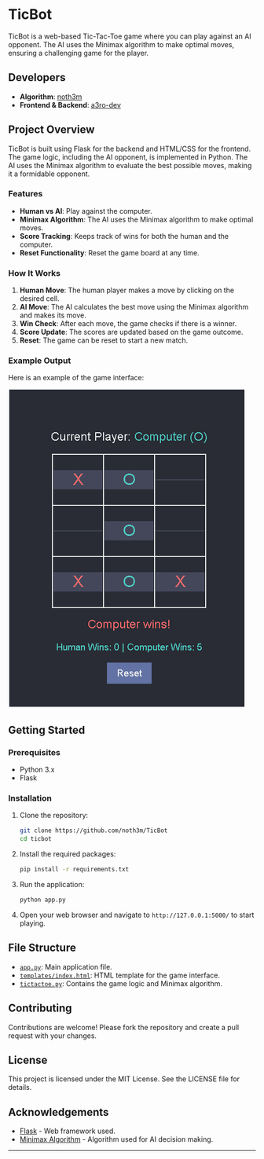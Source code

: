 # TicBot

TicBot is a web-based Tic-Tac-Toe game where you can play against an AI opponent. The AI uses the Minimax algorithm to make optimal moves, ensuring a challenging game for the player.

## Developers

- **Algorithm**: [noth3m](https://github.com/noth3m)
- **Frontend & Backend**: [a3ro-dev](https://github.com/a3ro-dev)

## Project Overview

TicBot is built using Flask for the backend and HTML/CSS for the frontend. The game logic, including the AI opponent, is implemented in Python. The AI uses the Minimax algorithm to evaluate the best possible moves, making it a formidable opponent.

### Features

- **Human vs AI**: Play against the computer.
- **Minimax Algorithm**: The AI uses the Minimax algorithm to make optimal moves.
- **Score Tracking**: Keeps track of wins for both the human and the computer.
- **Reset Functionality**: Reset the game board at any time.

### How It Works

1. **Human Move**: The human player makes a move by clicking on the desired cell.
2. **AI Move**: The AI calculates the best move using the Minimax algorithm and makes its move.
3. **Win Check**: After each move, the game checks if there is a winner.
4. **Score Update**: The scores are updated based on the game outcome.
5. **Reset**: The game can be reset to start a new match.

### Example Output

Here is an example of the game interface:

![Game Interface](./assets/image.png)

## Getting Started

### Prerequisites

- Python 3.x
- Flask

### Installation

1. Clone the repository:
   ```bash
   git clone https://github.com/noth3m/TicBot
   cd ticbot
   ```

2. Install the required packages:
   ```bash
   pip install -r requirements.txt
   ```

3. Run the application:
   ```bash
   python app.py
   ```

4. Open your web browser and navigate to `http://127.0.0.1:5000/` to start playing.

## File Structure

- [`app.py`](command:_github.copilot.openRelativePath?%5B%7B%22scheme%22%3A%22file%22%2C%22authority%22%3A%22%22%2C%22path%22%3A%22%2FF%3A%2FTicBot%2Fapp.py%22%2C%22query%22%3A%22%22%2C%22fragment%22%3A%22%22%7D%5D "f:\TicBot\app.py"): Main application file.
- [`templates/index.html`](command:_github.copilot.openRelativePath?%5B%7B%22scheme%22%3A%22file%22%2C%22authority%22%3A%22%22%2C%22path%22%3A%22%2FF%3A%2FTicBot%2Ftemplates%2Findex.html%22%2C%22query%22%3A%22%22%2C%22fragment%22%3A%22%22%7D%5D "f:\TicBot\templates\index.html"): HTML template for the game interface.
- [`tictactoe.py`](command:_github.copilot.openRelativePath?%5B%7B%22scheme%22%3A%22file%22%2C%22authority%22%3A%22%22%2C%22path%22%3A%22%2FF%3A%2FTicBot%2Ftictactoe.py%22%2C%22query%22%3A%22%22%2C%22fragment%22%3A%22%22%7D%5D "f:\TicBot\tictactoe.py"): Contains the game logic and Minimax algorithm.

## Contributing

Contributions are welcome! Please fork the repository and create a pull request with your changes.

## License

This project is licensed under the MIT License. See the LICENSE file for details.

## Acknowledgements

- [Flask](https://flask.palletsprojects.com/) - Web framework used.
- [Minimax Algorithm](https://en.wikipedia.org/wiki/Minimax) - Algorithm used for AI decision making.

---
